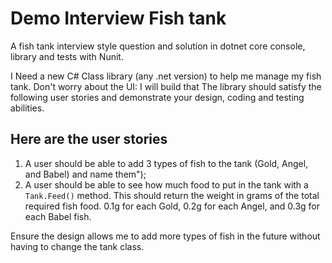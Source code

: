 # Demo Interview Fish tank
 
A fish tank interview style question and solution in dotnet core console, library and tests with Nunit.

I Need a new C# Class library (any .net version) to help me manage my fish tank. Don't worry about the UI: I will build that
The library should satisfy the following user stories and demonstrate your design, coding and testing abilities.

## Here are the user stories

 1. A user should be able to add 3 types of fish to the tank (Gold, Angel, and Babel) and name them");
 2. A user should be able to see how much food to put in the tank with a `Tank.Feed()` method. This should return the weight in grams of the total required fish food.
   0.1g for each Gold, 0.2g for each Angel, and 0.3g for each Babel fish.

Ensure the design allows me to add more types of fish in the future without having to change the tank class.
           
